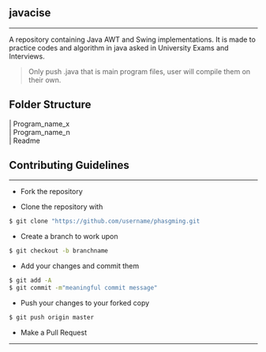 ## javacise
---
A repository containing Java AWT and Swing implementations. It is made to practice codes and algorithm in java asked in University Exams and Interviews.

> Only push .java that is main program files, user will compile them on their own.

## Folder Structure

| Program_name_x  
| Program_name_n  
| Readme

## Contributing Guidelines
---

-  Fork the repository  

-  Clone the repository with 

```sh
$ git clone "https://github.com/username/phasgming.git
```
- Create a branch to work upon
 ```sh
$ git checkout -b branchname
 ```
- Add your changes and commit them 
 ```sh
$ git add -A
$ git commit -m"meaningful commit message"
 ```
- Push your changes to your forked copy
 ```sh
$ git push origin master
 ```
- Make a Pull Request

---

